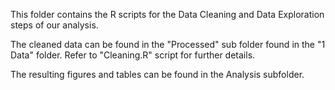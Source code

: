 This folder contains the R scripts for the Data Cleaning and Data Exploration steps of our analysis.

The cleaned data can be found in the "Processed" sub folder found in the "1 Data" folder. Refer to "Cleaning.R" script for further details.

The resulting figures and tables can be found in the Analysis subfolder.